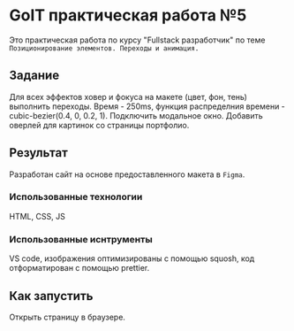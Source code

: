 # GoIT практическая работа №5

Это практическая работа по курсу "Fullstack разработчик" по теме `Позиционирование элементов. Переходы и анимация.`

## Задание

Для всех эффектов ховер и фокуса на макете (цвет, фон, тень) выполнить переходы. Время - 250ms, функция распределния времени - cubic-bezier(0.4, 0, 0.2, 1).
Подключить модальное окно. Добавить оверлей для картинок со страницы портфолио.

## Результат

Разработан сайт на основе предоставленного макета в `Figma`.

### Использованные технологии

HTML, CSS, JS

### Использованные иснтрументы

VS code, изображения оптимизированы с помощью squosh, код отформатирован с помощью prettier.

## Как запустить

Открыть страницу в браузере.

